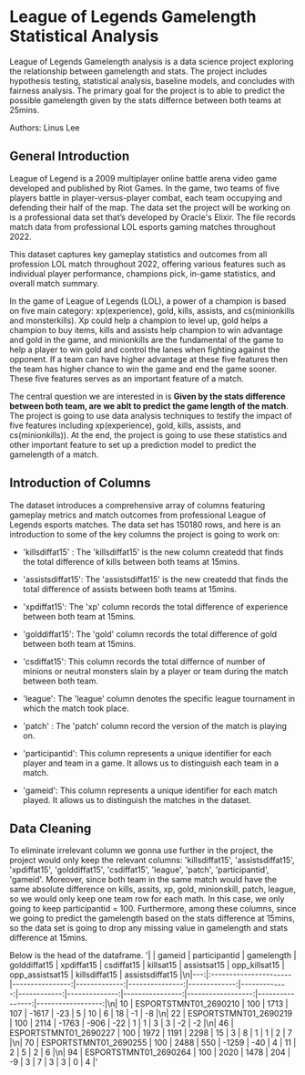 # League of Legends Gamelength Statistical Analysis

League of Legends Gamelength analysis is a data science project exploring the relationship between gamelength and stats. The project includes hypothesis testing, statistical analysis, baseline models, and concludes with fairness analysis. The primary goal for the project is to able to predict the possible gamelength given by the stats differnce between both teams at 25mins. 

Authors: Linus Lee

## General Introduction
League of Legend is a 2009 multiplayer online battle arena video game developed and published by Riot Games. In the game, two teams of five players battle in player-versus-player combat, each team occupying and defending their half of the map. The data set the project will be working on is a professional data set that’s developed by Oracle's Elixir. The file records match data from professional LOL esports gaming matches throughout 2022. 

This dataset captures key gameplay statistics and outcomes from all profession LOL match throughout 2022, offering various features such as individual player performance, champions pick, in-game statistics, and overall match summary.

In the game of League of Legends (LOL), a power of a champion is based on five main category: xp(experience), gold, kills, assists, and cs(minionkills and monsterkills). Xp could help a champion to level up, gold helps a champion to buy items, kills and assists help champion to win advantage and gold in the game, and minionkills are the fundamental of the game to help a player to win gold and control the lanes when fighting against the opponent. If a team can have higher advantage at these five features then the team has higher chance to win the game and end the game sooner. These five features serves as an important feature of a match. 

The central question we are interested in is **Given by the stats difference between both team, are we ablt to predict the game length of the match**. The project is going to use data analysis techniques to testify the impact of five features including xp(experience), gold, kills, assists, and cs(minionkills)). At the end, the project is going to use these statistics and other important feature to set up a prediction model to predict the gamelength of a match.

## Introduction of Columns
The dataset introduces a comprehensive array of columns featuring gameplay metrics and match outcomes from professional League of Legends esports matches. The data set has 150180 rows, and here is an introduction to some of the key columns the project is going to work on:

- 'killsdiffat15' : The 'killsdiffat15' is the new column createdd that finds the total difference of kills between both teams at 15mins.

- 'assistsdiffat15': The 'assistsdiffat15' is the new createdd that finds the total difference of assists between both teams at 15mins.

- 'xpdiffat15': The 'xp' column records the total difference of experience between both team at 15mins.

- 'golddiffat15': The 'gold' column records the total difference of gold between both team at 15mins.

- 'csdiffat15': This column records the total differnce of number of minions or neutral monsters slain by a player or team during the match between both team.
  
- 'league': The 'league' column denotes the specific league tournament in which the match took place.

- 'patch' : The 'patch' column record the version of the match is playing on.

- 'participantid': This column represents a unique identifier for each player and team in a game. It allows us to distinguish each team in a match.

- 'gameid': This column represents a unique identifier for each match played. It allows us to distinguish the matches in the dataset.
  
## Data Cleaning
To eliminate irrelevant column we gonna use further in the project, the project would only keep the relevant columns: 'killsdiffat15', 'assistsdiffat15', 'xpdiffat15', 'golddiffat15', 'csdiffat15', 'league', 'patch', 'participantid', 'gameid'. Moreover, since both team in the same match would have the same absolute difference on kills, assits, xp, gold, minionskill, patch, league, so we would only keep one team row for each math. In this case, we only going to keep participantid = 100. Furthermore, among these columns, since we going to predict the gamelength based on the stats difference at 15mins, so the data set is going to drop any missing value in gamelength and stats difference at 15mins.  

Below is the head of the dataframe.
'|    | gameid                |   participantid |   gamelength |   golddiffat15 |   xpdiffat15 |   csdiffat15 |   killsat15 |   assistsat15 |   opp_killsat15 |   opp_assistsat15 |   killsdiffat15 |   assistsdiffat15 |\n|---:|:----------------------|----------------:|-------------:|---------------:|-------------:|-------------:|------------:|--------------:|----------------:|------------------:|----------------:|------------------:|\n| 10 | ESPORTSTMNT01_2690210 |             100 |         1713 |            107 |        -1617 |          -23 |           5 |            10 |               6 |                18 |              -1 |                -8 |\n| 22 | ESPORTSTMNT01_2690219 |             100 |         2114 |          -1763 |         -906 |          -22 |           1 |             1 |               3 |                 3 |              -2 |                -2 |\n| 46 | ESPORTSTMNT01_2690227 |             100 |         1972 |           1191 |         2298 |           15 |           3 |             8 |               1 |                 1 |               2 |                 7 |\n| 70 | ESPORTSTMNT01_2690255 |             100 |         2488 |            550 |        -1259 |          -40 |           4 |            11 |               2 |                 5 |               2 |                 6 |\n| 94 | ESPORTSTMNT01_2690264 |             100 |         2020 |           1478 |          204 |           -9 |           3 |             7 |               3 |                 3 |               0 |                 4 |'
